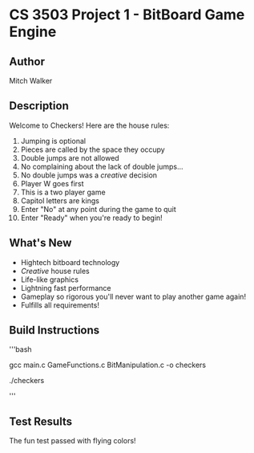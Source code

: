 # CS 3503 Project 1 - BitBoard Game Engine

## Author
Mitch Walker

## Description
Welcome to Checkers!
Here are the house rules:
1. Jumping is optional
2. Pieces are called by the space they occupy
3. Double jumps are not allowed
4. No complaining about the lack of double jumps...
5. No double jumps was a *creative* decision
6. Player W goes first
7. This is a two player game
8. Capitol letters are kings
9. Enter "No" at any point during the game to quit
10. Enter "Ready" when you're ready to begin!

## What's New
- Hightech bitboard technology
- *Creative* house rules
- Life-like graphics
- Lightning fast performance
- Gameplay so rigorous you'll never want to play another game again!
- Fulfills all requirements!

## Build Instructions
'''bash

gcc main.c GameFunctions.c BitManipulation.c -o checkers

./checkers

'''

## Test Results
The fun test passed with flying colors!
